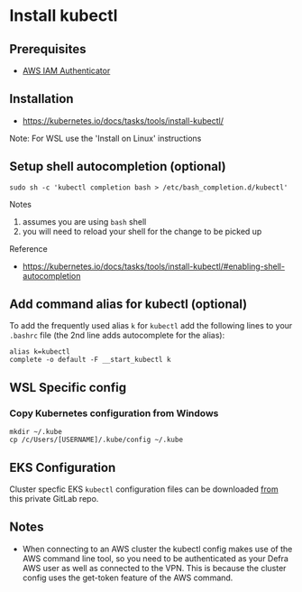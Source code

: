 # Install kubectl

## Prerequisites

* [AWS IAM Authenticator](install-aws-aim-authenticator.md)

## Installation

* https://kubernetes.io/docs/tasks/tools/install-kubectl/

Note: For WSL use the 'Install on Linux' instructions

## Setup shell autocompletion (optional)

```
sudo sh -c 'kubectl completion bash > /etc/bash_completion.d/kubectl'
```

Notes

1. assumes you are using `bash` shell
1. you will need to reload your shell for the change to be picked up

Reference

* https://kubernetes.io/docs/tasks/tools/install-kubectl/#enabling-shell-autocompletion

## Add command alias for kubectl (optional)

To add the frequently used alias `k` for `kubectl` add the following lines to your `.bashrc` file (the 2nd line adds autocomplete for the alias):

```
alias k=kubectl
complete -o default -F __start_kubectl k
```

## WSL Specific config

### Copy Kubernetes configuration from Windows
```
mkdir ~/.kube
cp /c/Users/[USERNAME]/.kube/config ~/.kube
```

## EKS Configuration

Cluster specfic EKS `kubectl` configuration files can be downloaded [from](http://gitlab.ffc.aws-int.defra.cloud/kubernetes) this private GitLab repo.

## Notes

* When connecting to an AWS cluster the kubectl config makes use of the AWS command line tool, so you need to be authenticated as your Defra AWS user as well as connected to the VPN. This is because the cluster config uses the get-token feature of the AWS command.
